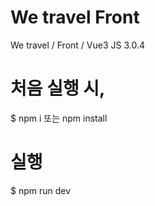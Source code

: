 # We travel Front
We travel / Front / Vue3 JS 3.0.4


# 처음 실행 시,
$ npm i 또는 npm install

# 실행
$ npm run dev